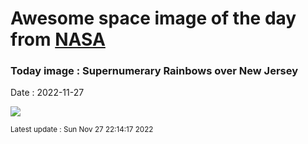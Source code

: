 
# Awesome space image of the day from [NASA](https://api.nasa.gov/)

### Today image : Supernumerary Rainbows over New Jersey
Date : 2022-11-27

![](https://apod.nasa.gov/apod/image/2211/SupernumeraryRainbows_Entwistle_960.jpg)

<small>Latest update : Sun Nov 27 22:14:17 2022</small>
        